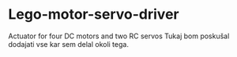 # Lego-motor-servo-driver
Actuator for four DC motors and two RC servos
Tukaj bom poskušal dodajati vse kar sem delal okoli tega.
